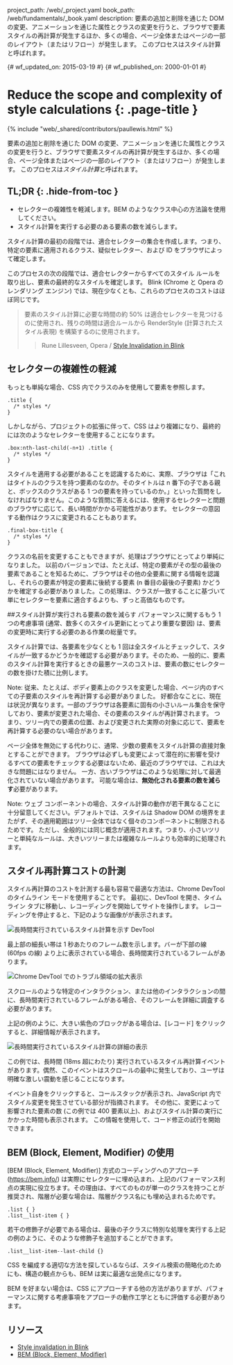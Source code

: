 project_path: /web/_project.yaml
book_path: /web/fundamentals/_book.yaml
description: 要素の追加と削除を通じた DOM の変更、アニメーションを通じた属性とクラスの変更を行うと、ブラウザで要素スタイルの再計算が発生するほか、多くの場合、ページ全体またはページの一部のレイアウト（またはリフロー）が発生します。 このプロセスはスタイル計算と呼ばれます。

{# wf_updated_on: 2015-03-19 #}
{# wf_published_on: 2000-01-01 #}

# Reduce the scope and complexity of style calculations {: .page-title }

{% include "web/_shared/contributors/paullewis.html" %}


要素の追加と削除を通じた DOM の変更、アニメーションを通じた属性とクラスの変更を行うと、ブラウザで要素スタイルの再計算が発生するほか、多くの場合、ページ全体またはページの一部のレイアウト（またはリフロー）が発生します。 このプロセスは<em>スタイル計算</em>と呼ばれます。

## TL;DR {: .hide-from-toc }
- セレクターの複雑性を軽減します。BEM のようなクラス中心の方法論を使用してください。
- スタイル計算を実行する必要のある要素の数を減らします。


スタイル計算の最初の段階では、適合セレクターの集合を作成します。つまり、特定の要素に適用されるクラス、疑似セレクター、および ID をブラウザによって確定します。

このプロセスの次の段階では、適合セレクターからすべてのスタイル ルールを取り出し、要素の最終的なスタイルを確定します。 Blink (Chrome と Opera のレンダリング エンジン) では、現在少なくとも、これらのプロセスのコストはほぼ同じです。

> 要素のスタイル計算に必要な時間の約 50% は適合セレクターを見つけるのに使用され、残りの時間は適合ルールから RenderStyle (計算されたスタイル表現) を構築するのに使用されます。
> > Rune Lillesveen, Opera / <a href="https://docs.google.com/document/d/1vEW86DaeVs4uQzNFI5R-_xS9TcS1Cs_EUsHRSgCHGu8/edit">Style Invalidation in Blink</a>


## セレクターの複雑性の軽減

もっとも単純な場合、CSS 内でクラスのみを使用して要素を参照します。


    .title {
      /* styles */
    }
    

しかしながら、プロジェクトの拡張に伴って、CSS はより複雑になり、最終的には次のようなセレクターを使用することになります。


    .box:nth-last-child(-n+1) .title {
      /* styles */
    }
    

スタイルを適用する必要があることを認識するために、実際、ブラウザは「これはタイトルのクラスを持つ要素のなのか。そのタイトルは n 番下の子である親と、ボックスのクラスがある 1 つの要素を持っているのか。」といった質問をしなければなりません。このような質問に答えるには、使用するセレクターと問題のブラウザに応じて、長い時間がかかる可能性があります。 セレクターの意図する動作はクラスに変更されることもあります。


    .final-box-title {
      /* styles */
    }
    

クラスの名前を変更することもできますが、処理はブラウザにとってより単純になりました。 以前のバージョンでは、たとえば、特定の要素がその型の最後の要素であることを知るために、ブラウザはその他の全要素に関する情報を認識し、それらの要素が特定の要素に後続する要素 (n 番目の最後の子要素) かどうかを確定する必要がありました。この処理は、クラスが一致することに基づいて単にセレクターを要素に適合するよりも、ずっと高価なものです。

##スタイル計算が実行される要素の数を減らす
パフォーマンスに関するもう 1 つの考慮事項 (通常、数多くのスタイル更新にとってより重要な要因) は、要素の変更時に実行する必要のある作業の総量です。

スタイル計算では、各要素を少なくとも 1 回は全スタイルとチェックして、スタイルが一致するかどうかを確認する必要があります。そのため、一般的に、要素のスタイル計算を実行するときの最悪ケースのコストは、要素の数にセレクターの数を掛けた積に比例します。

Note: 従来、たとえば、ボディ要素上のクラスを変更した場合、ページ内のすべての子要素のスタイルを再計算する必要がありました。 好都合なことに、現在は状況が異なります。一部のブラウザは各要素に固有の小さいルール集合を保守しており、要素が変更された場合、その要素のスタイルが再計算されます。 つまり、ツリー内での要素の位置、および変更された実際の対象に応じて、要素を再計算する必要のない場合があります。

ページ全体を無効にする代わりに、通常、少数の要素をスタイル計算の直接対象とすることができます。 ブラウザは必ずしも変更によって潜在的に影響を受けるすべての要素をチェックする必要はないため、最近のブラウザでは、これは大きな問題にはなりません。 一方、古いブラウザはこのような処理に対して最適化されていない場合があります。 可能な場合は、**無効化される要素の数を減らす**必要があります。

Note: ウェブ コンポーネントの場合、スタイル計算の動作が若干異なることに十分留意してください。デフォルトでは、スタイルは Shadow DOM の境界をまたがず、その適用範囲はツリー全体ではなく個々のコンポーネントに制限されるためです。 ただし、全般的には同じ概念が適用されます。つまり、小さいツリーと単純なルールは、大きいツリーまたは複雑なルールよりも効率的に処理されます。

## スタイル再計算コストの計測
 スタイル再計算のコストを計測する最も容易で最適な方法は、Chrome DevTool のタイムライン モードを使用することです。 最初に、DevTool を開き、タイムライン タブに移動し、レコーディングを開始してサイトを操作します。 レコーディングを停止すると、下記のような画像がが表示されます。

<img src="images/reduce-the-scope-and-complexity-of-style-calculations/long-running-style.jpg"  alt="長時間実行されているスタイル計算を示す DevTool">

最上部の細長い帯は 1 秒あたりのフレーム数を示します。バーが下部の線 (60fps の線) より上に表示されている場合、長時間実行されているフレームがあります。

<img src="images/reduce-the-scope-and-complexity-of-style-calculations/frame-selection.jpg" alt="Chrome DevTool でのトラブル領域の拡大表示">

スクロールのような特定のインタラクション、または他のインタラクションの間に、長時間実行されているフレームがある場合、そのフレームを詳細に調査する必要があります。

上記の例のように、大きい紫色のブロックがある場合は、[レコード] をクリックすると、詳細情報が表示されます。

<img src="images/reduce-the-scope-and-complexity-of-style-calculations/style-details.jpg" alt="長時間実行されているスタイル計算の詳細の表示">

この例では、長時間 (18ms 超にわたり) 実行されているスタイル再計算イベントがあります。偶然、このイベントはスクロールの最中に発生しており、ユーザは明確な激しい震動を感じることになります。

イベント自身をクリックすると、コールスタックが表示され、JavaScript 内でスタイル変更を発生させている部分が指摘されます。 その他に、変更によって影響された要素の数 (この例では 400 要素以上)、およびスタイル計算の実行にかかった時間も表示されます。 この情報を使用して、コード修正の試行を開始できます。

## BEM (Block, Element, Modifier) の使用
[BEM (Block, Element, Modifier)] 方式のコーディングへのアプローチ(https://bem.info/) は実際にセレクターに埋め込まれ、上記のパフォーマンス利点の実現に役立ちます。その理由は、すべてのものが単一のクラスを持つことが推奨され、階層が必要な場合は、階層がクラス名にも埋め込まれるためです。


    .list { }
    .list__list-item { }
    

若干の修飾子が必要である場合は、最後の子クラスに特別な処理を実行する上記の例のように、そのような修飾子を追加することができます。


    .list__list-item--last-child {}
    

CSS を編成する適切な方法を探しているならば、スタイル検索の簡略化のためにも、構造の観点からも、BEM は実に最適な出発点になります。

BEM を好まない場合は、CSS にアプローチする他の方法がありますが、パフォーマンスに関する考慮事項をアプローチの動作工学とともに評価する必要があります。

## リソース

* [Style invalidation in Blink](https://docs.google.com/document/d/1vEW86DaeVs4uQzNFI5R-_xS9TcS1Cs_EUsHRSgCHGu8/edit)
* [BEM (Block, Element, Modifier)](https://bem.info/)


